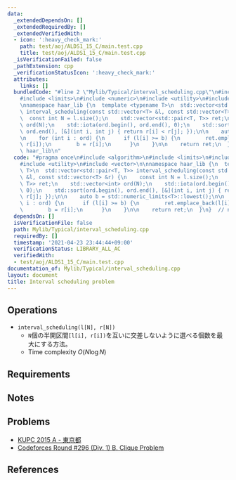 ```yaml
---
data:
  _extendedDependsOn: []
  _extendedRequiredBy: []
  _extendedVerifiedWith:
  - icon: ':heavy_check_mark:'
    path: test/aoj/ALDS1_15_C/main.test.cpp
    title: test/aoj/ALDS1_15_C/main.test.cpp
  _isVerificationFailed: false
  _pathExtension: cpp
  _verificationStatusIcon: ':heavy_check_mark:'
  attributes:
    links: []
  bundledCode: "#line 2 \"Mylib/Typical/interval_scheduling.cpp\"\n#include <algorithm>\n\
    #include <limits>\n#include <numeric>\n#include <utility>\n#include <vector>\n\
    \nnamespace haar_lib {\n  template <typename T>\n  std::vector<std::pair<T, T>>\
    \ interval_scheduling(const std::vector<T> &l, const std::vector<T> &r) {\n  \
    \  const int N = l.size();\n    std::vector<std::pair<T, T>> ret;\n    std::vector<int>\
    \ ord(N);\n    std::iota(ord.begin(), ord.end(), 0);\n    std::sort(ord.begin(),\
    \ ord.end(), [&](int i, int j) { return r[i] < r[j]; });\n\n    auto b = std::numeric_limits<T>::lowest();\n\
    \n    for (int i : ord) {\n      if (l[i] >= b) {\n        ret.emplace_back(l[i],\
    \ r[i]);\n        b = r[i];\n      }\n    }\n\n    return ret;\n  }\n}  // namespace\
    \ haar_lib\n"
  code: "#pragma once\n#include <algorithm>\n#include <limits>\n#include <numeric>\n\
    #include <utility>\n#include <vector>\n\nnamespace haar_lib {\n  template <typename\
    \ T>\n  std::vector<std::pair<T, T>> interval_scheduling(const std::vector<T>\
    \ &l, const std::vector<T> &r) {\n    const int N = l.size();\n    std::vector<std::pair<T,\
    \ T>> ret;\n    std::vector<int> ord(N);\n    std::iota(ord.begin(), ord.end(),\
    \ 0);\n    std::sort(ord.begin(), ord.end(), [&](int i, int j) { return r[i] <\
    \ r[j]; });\n\n    auto b = std::numeric_limits<T>::lowest();\n\n    for (int\
    \ i : ord) {\n      if (l[i] >= b) {\n        ret.emplace_back(l[i], r[i]);\n\
    \        b = r[i];\n      }\n    }\n\n    return ret;\n  }\n}  // namespace haar_lib\n"
  dependsOn: []
  isVerificationFile: false
  path: Mylib/Typical/interval_scheduling.cpp
  requiredBy: []
  timestamp: '2021-04-23 23:44:44+09:00'
  verificationStatus: LIBRARY_ALL_AC
  verifiedWith:
  - test/aoj/ALDS1_15_C/main.test.cpp
documentation_of: Mylib/Typical/interval_scheduling.cpp
layout: document
title: Interval scheduling problem
---
```


## Operations

- `interval_scheduling(l[N], r[N])`
	- `N`個の半開区間`[l[i], r[i])`を互いに交差しないように選べる個数を最大にする方法。
	- Time complexity $O(N \log N)$

## Requirements

## Notes

## Problems

- [KUPC 2015 A - 東京都](https://atcoder.jp/contests/kupc2015/tasks/kupc2015_a)
- [Codeforces Round #296 (Div. 1) B. Clique Problem](https://codeforces.com/contest/528/problem/B)

## References
